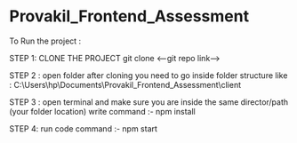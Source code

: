 # Provakil_Frontend_Assessment

To Run the project : 

STEP 1: 
CLONE THE PROJECT
git clone <--git repo link-->

STEP 2 :
open folder after cloning
you need to go inside folder structure like :
C:\Users\hp\Documents\Provakil_Frontend_Assessment\client

STEP 3 : 
open terminal and make sure you are inside the same director/path (your folder location)
write command :- npm install

STEP 4:
run code 
command :- npm start
